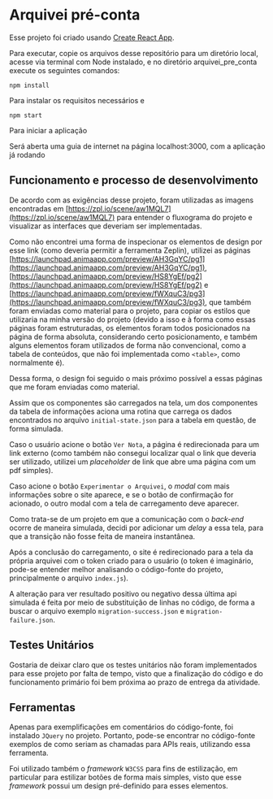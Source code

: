 # Arquivei pré-conta

Esse projeto foi criado usando [Create React App](https://github.com/facebook/create-react-app).

Para executar, copie os arquivos desse repositório para um diretório local, acesse via terminal com Node instalado, e no diretório arquivei_pre_conta execute os seguintes comandos:

```
npm install
```

Para instalar os requisitos necessários e

```
npm start
```

Para iniciar a aplicação

Será aberta uma guia de internet na página localhost:3000, com a aplicação já rodando

## Funcionamento e processo de desenvolvimento

De acordo com as exigências desse projeto, foram utilizadas as imagens encontradas em [https://zpl.io/scene/aw1MQL7](https://zpl.io/scene/aw1MQL7) para entender o fluxograma do projeto e visualizar as interfaces que deveriam ser implementadas.

Como não encontrei uma forma de inspecionar os elementos de design por esse link (como deveria permitir a ferramenta Zeplin), utilizei as páginas [https://launchpad.animaapp.com/preview/AH3GqYC/pg1](https://launchpad.animaapp.com/preview/AH3GqYC/pg1), [https://launchpad.animaapp.com/preview/HS8YgEf/pg2](https://launchpad.animaapp.com/preview/HS8YgEf/pg2) e [https://launchpad.animaapp.com/preview/fWXquC3/pg3](https://launchpad.animaapp.com/preview/fWXquC3/pg3), que também foram enviadas como material para o projeto, para copiar os estilos que utilizaria na minha versão do projeto (devido a isso e à forma como essas páginas foram estruturadas, os elementos foram todos posicionados na página de forma absoluta, considerando certo posicionamento, e também alguns elementos foram utilizados de forma não convencional, como a tabela de conteúdos, que não foi implementada como `<table>`, como normalmente é).

Dessa forma, o design foi seguido o mais próximo possível a essas páginas que me foram enviadas como material.

Assim que os componentes são carregados na tela, um dos componentes da tabela de informações aciona uma rotina que carrega os dados encontrados no arquivo `initial-state.json` para a tabela em questão, de forma simulada.

Caso o usuário acione o botão `Ver Nota`, a página é redirecionada para um link externo (como também não consegui localizar qual o link que deveria ser utilizado, utilizei um *placeholder* de link que abre uma página com um pdf simples).

Caso acione o botão `Experimentar o Arquivei`, o *modal* com mais informações sobre o site aparece, e se o botão de confirmação for acionado, o outro modal com a tela de carregamento deve aparecer.

Como trata-se de um projeto em que a comunicação com o *back-end* ocorre de maneira simulada, decidi por adicionar um *delay* a essa tela, para que a transição não fosse feita de maneira instantânea.

Após a conclusão do carregamento, o site é redirecionado para a tela da própria arquivei com o token criado para o usuário (o token é imaginário, pode-se entender melhor analisando o código-fonte do projeto, principalmente o arquivo `index.js`).

A alteração para ver resultado positivo ou negativo dessa última api simulada é feita por meio de substituição de linhas no código, de forma a buscar o arquivo exemplo `migration-success.json` e `migration-failure.json`.

## Testes Unitários

Gostaria de deixar claro que os testes unitários não foram implementados para esse projeto por falta de tempo, visto que a finalização do código e do funcionamento primário foi bem próxima ao prazo de entrega da atividade.

## Ferramentas

Apenas para exemplificações em comentários do código-fonte, foi instalado `JQuery` no projeto. Portanto, pode-se encontrar no código-fonte exemplos de como seriam as chamadas para APIs reais, utilizando essa ferramenta.

Foi utilizado também o *framework* `W3CSS` para fins de estilização, em particular para estilizar botões de forma mais simples, visto que esse *framework* possui um design pré-definido para esses elementos.